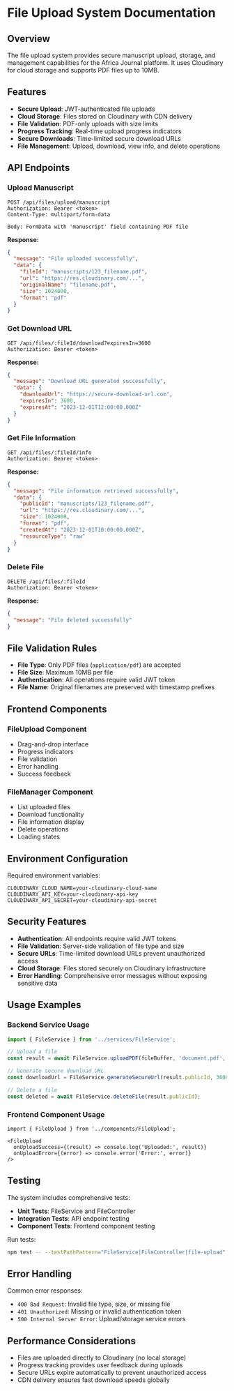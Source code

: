 # File Upload System Documentation

## Overview

The file upload system provides secure manuscript upload, storage, and management capabilities for the Africa Journal platform. It uses Cloudinary for cloud storage and supports PDF files up to 10MB.

## Features

- **Secure Upload**: JWT-authenticated file uploads
- **Cloud Storage**: Files stored on Cloudinary with CDN delivery
- **File Validation**: PDF-only uploads with size limits
- **Progress Tracking**: Real-time upload progress indicators
- **Secure Downloads**: Time-limited secure download URLs
- **File Management**: Upload, download, view info, and delete operations

## API Endpoints

### Upload Manuscript
```
POST /api/files/upload/manuscript
Authorization: Bearer <token>
Content-Type: multipart/form-data

Body: FormData with 'manuscript' field containing PDF file
```

**Response:**
```json
{
  "message": "File uploaded successfully",
  "data": {
    "fileId": "manuscripts/123_filename.pdf",
    "url": "https://res.cloudinary.com/...",
    "originalName": "filename.pdf",
    "size": 1024000,
    "format": "pdf"
  }
}
```

### Get Download URL
```
GET /api/files/:fileId/download?expiresIn=3600
Authorization: Bearer <token>
```

**Response:**
```json
{
  "message": "Download URL generated successfully",
  "data": {
    "downloadUrl": "https://secure-download-url.com",
    "expiresIn": 3600,
    "expiresAt": "2023-12-01T12:00:00.000Z"
  }
}
```

### Get File Information
```
GET /api/files/:fileId/info
Authorization: Bearer <token>
```

**Response:**
```json
{
  "message": "File information retrieved successfully",
  "data": {
    "publicId": "manuscripts/123_filename.pdf",
    "url": "https://res.cloudinary.com/...",
    "size": 1024000,
    "format": "pdf",
    "createdAt": "2023-12-01T10:00:00.000Z",
    "resourceType": "raw"
  }
}
```

### Delete File
```
DELETE /api/files/:fileId
Authorization: Bearer <token>
```

**Response:**
```json
{
  "message": "File deleted successfully"
}
```

## File Validation Rules

- **File Type**: Only PDF files (`application/pdf`) are accepted
- **File Size**: Maximum 10MB per file
- **Authentication**: All operations require valid JWT token
- **File Name**: Original filenames are preserved with timestamp prefixes

## Frontend Components

### FileUpload Component
- Drag-and-drop interface
- Progress indicators
- File validation
- Error handling
- Success feedback

### FileManager Component
- List uploaded files
- Download functionality
- File information display
- Delete operations
- Loading states

## Environment Configuration

Required environment variables:

```env
CLOUDINARY_CLOUD_NAME=your-cloudinary-cloud-name
CLOUDINARY_API_KEY=your-cloudinary-api-key
CLOUDINARY_API_SECRET=your-cloudinary-api-secret
```

## Security Features

- **Authentication**: All endpoints require valid JWT tokens
- **File Validation**: Server-side validation of file type and size
- **Secure URLs**: Time-limited download URLs prevent unauthorized access
- **Cloud Storage**: Files stored securely on Cloudinary infrastructure
- **Error Handling**: Comprehensive error messages without exposing sensitive data

## Usage Examples

### Backend Service Usage
```typescript
import { FileService } from '../services/FileService';

// Upload a file
const result = await FileService.uploadPDF(fileBuffer, 'document.pdf', 'manuscripts');

// Generate secure download URL
const downloadUrl = FileService.generateSecureUrl(result.publicId, 3600);

// Delete a file
const deleted = await FileService.deleteFile(result.publicId);
```

### Frontend Component Usage
```tsx
import { FileUpload } from '../components/FileUpload';

<FileUpload
  onUploadSuccess={(result) => console.log('Uploaded:', result)}
  onUploadError={(error) => console.error('Error:', error)}
/>
```

## Testing

The system includes comprehensive tests:

- **Unit Tests**: FileService and FileController
- **Integration Tests**: API endpoint testing
- **Component Tests**: Frontend component testing

Run tests:
```bash
npm test -- --testPathPattern="FileService|FileController|file-upload"
```

## Error Handling

Common error responses:

- `400 Bad Request`: Invalid file type, size, or missing file
- `401 Unauthorized`: Missing or invalid authentication token
- `500 Internal Server Error`: Upload/storage service errors

## Performance Considerations

- Files are uploaded directly to Cloudinary (no local storage)
- Progress tracking provides user feedback during uploads
- Secure URLs expire automatically to prevent unauthorized access
- CDN delivery ensures fast download speeds globally